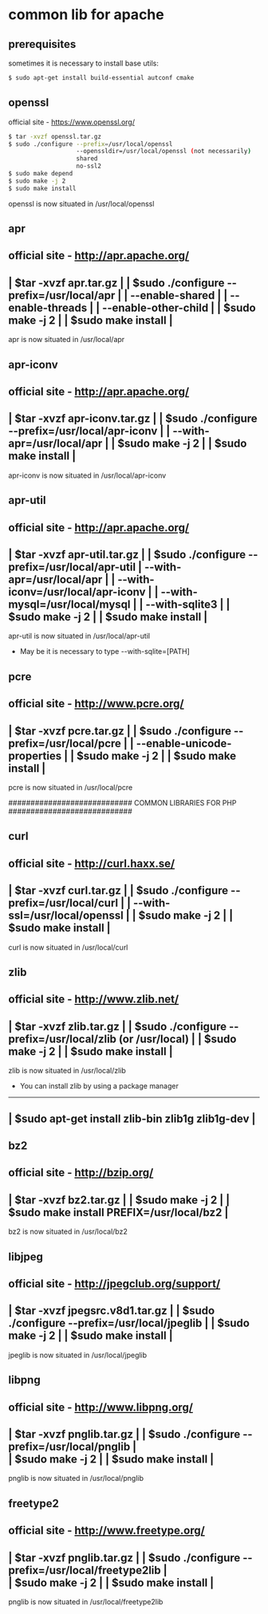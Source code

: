 # common lib for apache

## prerequisites 
sometimes it is necessary to install base utils:
```sh
$ sudo apt-get install build-essential autconf cmake
```
 

## openssl
official site - https://www.openssl.org/
```sh
$ tar -xvzf openssl.tar.gz
$ sudo ./configure --prefix=/usr/local/openssl 
                   --openssldir=/usr/local/openssl (not necessarily)
                   shared 
                   no-ssl2 
$ sudo make depend
$ sudo make -j 2
$ sudo make install
```

openssl is now situated in /usr/local/openssl


## apr
 official site - http://apr.apache.org/
 ------------------------------------------------------------------------
 | $tar -xvzf apr.tar.gz						|
 | $sudo ./configure --prefix=/usr/local/apr 				|
 |                   --enable-shared 					|
 |	             --enable-threads 					|
 |	             --enable-other-child				|
 | $sudo make -j 2							|
 | $sudo make install						   	|
 ------------------------------------------------------------------------
 apr is now situated in /usr/local/apr


 apr-iconv
 ---------
 official site - http://apr.apache.org/
 ------------------------------------------------------------------------
 | $tar -xvzf apr-iconv.tar.gz						|
 | $sudo ./configure --prefix=/usr/local/apr-iconv			|
 | 	             --with-apr=/usr/local/apr				|
 | $sudo make -j 2							|
 | $sudo make install						   	|
 ------------------------------------------------------------------------
 apr-iconv is now situated in /usr/local/apr-iconv


 apr-util
 --------
 official site - http://apr.apache.org/
 ------------------------------------------------------------------------
 | $tar -xvzf apr-util.tar.gz						|
 | $sudo ./configure --prefix=/usr/local/apr-util			|
                     --with-apr=/usr/local/apr				|
 |                   --with-iconv=/usr/local/apr-iconv		        |
 |                   --with-mysql=/usr/local/mysql 			|
 |                   --with-sqlite3  					|
 | $sudo make -j 2							|
 | $sudo make install						   	|
 ------------------------------------------------------------------------ 
 apr-util is now situated in /usr/local/apr-util 
 * May be it is necessary to type
   --with-sqlite=[PATH]
 

 pcre
 ----
 official site - http://www.pcre.org/
 ------------------------------------------------------------------------
 | $tar -xvzf pcre.tar.gz						|
 | $sudo ./configure --prefix=/usr/local/pcre  				|
 |                   --enable-unicode-properties 			|
 | $sudo make -j 2							|
 | $sudo make install							|
 ------------------------------------------------------------------------
 pcre is now situated in /usr/local/pcre

 ############################
 COMMON LIBRARIES FOR PHP
 ############################

 curl
 -----
 official site - http://curl.haxx.se/
 ------------------------------------------------------------------------
 | $tar -xvzf curl.tar.gz						|
 | $sudo ./configure --prefix=/usr/local/curl 				|
 |		     --with-ssl=/usr/local/openssl			|
 | $sudo make -j 2							|
 | $sudo make install							|
 ------------------------------------------------------------------------
 curl is now situated in /usr/local/curl

 
 zlib
 -----
 official site - http://www.zlib.net/
 ------------------------------------------------------------------------
 | $tar -xvzf zlib.tar.gz						|
 | $sudo ./configure --prefix=/usr/local/zlib (or /usr/local)		| 
 | $sudo make -j 2							|
 | $sudo make install							|
 ------------------------------------------------------------------------
 zlib is now situated in /usr/local/zlib
 * You can install zlib by using a package manager
 ------------------------------------------------------------------------
 | $sudo apt-get install zlib-bin zlib1g zlib1g-dev			| 
 ------------------------------------------------------------------------


 bz2
 ---
 official site - http://bzip.org/
 ------------------------------------------------------------------------
 | $tar -xvzf bz2.tar.gz						|
 | $sudo make -j 2							|
 | $sudo make install PREFIX=/usr/local/bz2				|
 ------------------------------------------------------------------------
 bz2 is now situated in /usr/local/bz2
 

 libjpeg
 -------
 official site -  http://jpegclub.org/support/
 ------------------------------------------------------------------------
 | $tar -xvzf jpegsrc.v8d1.tar.gz					|
 | $sudo ./configure --prefix=/usr/local/jpeglib			| 
 | $sudo make -j 2							|
 | $sudo make install							|
 ------------------------------------------------------------------------
 jpeglib is now situated in /usr/local/jpeglib

 
 libpng
 ------
 official site -  http://www.libpng.org/
 ------------------------------------------------------------------------
 | $tar -xvzf pnglib.tar.gz						|
 | $sudo ./configure --prefix=/usr/local/pnglib				|	 
 | $sudo make -j 2							|
 | $sudo make install							|
 ------------------------------------------------------------------------
 pnglib is now situated in /usr/local/pnglib

 
 freetype2
 ---------
 official site -  http://www.freetype.org/
 ------------------------------------------------------------------------
 | $tar -xvzf pnglib.tar.gz						|
 | $sudo ./configure --prefix=/usr/local/freetype2lib			|	 
 | $sudo make -j 2							|
 | $sudo make install							|
 ------------------------------------------------------------------------
 pnglib is now situated in /usr/local/freetype2lib 
